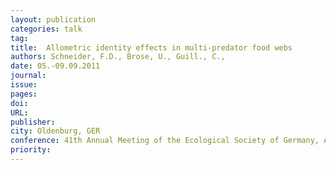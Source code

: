```yaml
---
layout: publication
categories: talk
tag:
title:  Allometric identity effects in multi-predator food webs
authors: Schneider, F.D., Brose, U., Guill., C.,
date: 05.-09.09.2011
journal:
issue:
pages:
doi:
URL:
publisher:
city: Oldenburg, GER
conference: 41th Annual Meeting of the Ecological Society of Germany, Austria and Switzerland (GfÖ)
priority:
---
```

